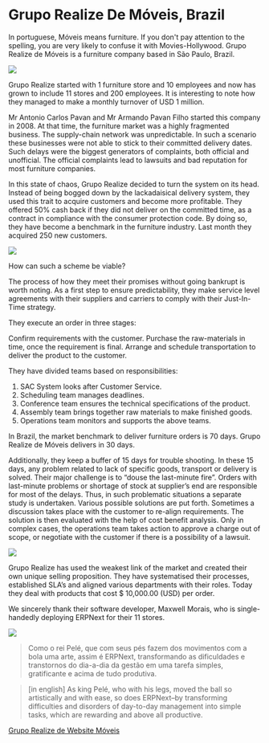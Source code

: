 # Grupo Realize De Móveis, Brazil

In portuguese, Móveis means furniture. If you don't pay attention to the
spelling, you are very likely to confuse it with Movies-Hollywood. Grupo
Realize de Móveis is a furniture company based in São Paulo, Brazil.

![](http://frappe.io/files/realize_logo.png)

Grupo Realize started with 1 furniture store and 10 employees and now has
grown to include 11 stores and 200 employees. It is interesting to note how
they managed to make a monthly turnover of USD 1 million.

Mr Antonio Carlos Pavan and Mr Armando Pavan Filho started this company in
2008. At that time, the furniture market was a highly fragmented business. The
supply-chain network was unpredictable. In such a scenario these businesses
were not able to stick to their committed delivery dates. Such delays were the
biggest generators of complaints, both official and unofficial. The official
complaints lead to lawsuits and bad reputation for most furniture companies.

In this state of chaos, Grupo Realize decided to turn the system on its head.
Instead of being bogged down by the lackadaisical delivery system, they used
this trait to acquire customers and become more profitable. They offered 50%
cash back if they did not deliver on the committed time, as a contract in
compliance with the consumer protection code. By doing so, they have become a
benchmark in the furniture industry. Last month they acquired 250 new
customers.

![](http://frappe.io/files/grupo_kitchen.png)

How can such a scheme be viable?

The process of how they meet their promises without going bankrupt is worth
noting. As a first step to ensure predictability, they make service level
agreements with their suppliers and carriers to comply with their Just-In-Time
strategy.

They execute an order in three stages:

Confirm requirements with the customer. Purchase the raw-materials in time,
once the requirement is final. Arrange and schedule transportation to deliver
the product to the customer.

They have divided teams based on responsibilities:

  1. SAC System looks after Customer Service.
  2. Scheduling team manages deadlines.
  3. Conference team ensures the technical specifications of the product.
  4. Assembly team brings together raw materials to make finished goods.
  5. Operations team monitors and supports the above teams.

In Brazil, the market benchmark to deliver furniture orders is 70 days. Grupo
Realize de Móveis delivers in 30 days.

Additionally, they keep a buffer of 15 days for trouble shooting. In these 15
days, any problem related to lack of specific goods, transport or delivery is
solved. Their major challenge is to “douse the last-minute fire”. Orders with
last-minute problems or shortage of stock at supplier’s end are responsible
for most of the delays. Thus, in such problematic situations a separate study
is undertaken. Various possible solutions are put forth. Sometimes a
discussion takes place with the customer to re-align requirements. The
solution is then evaluated with the help of cost benefit analysis. Only in
complex cases, the operations team takes action to approve a charge out of
scope, or negotiate with the customer if there is a possibility of a lawsuit.

![](http://frappe.io/files/grupo_room.jpg)

Grupo Realize has used the weakest link of the market and created their own
unique selling proposition. They have systematised their processes,
established SLA’s and aligned various departments with their roles. Today they
deal with products that cost $ 10,000.00 (USD) per order.

We sincerely thank their software developer, Maxwell Morais, who is single-
handedly deploying ERPNext for their 11 stores.

![](http://frappe.io/files/max_morais.jpg)

> Como o rei Pelé, que com seus pés fazem dos movimentos com a bola uma arte,
assim é ERPNext, transformando as dificuldades e transtornos do dia-a-dia da
gestão em uma tarefa simples, gratificante e acima de tudo produtiva.


> [in english] As king Pelé, who with his legs, moved the ball so artistically
and with ease, so does ERPNext–by transforming difficulties and disorders of
day-to-day management into simple tasks, which are rewarding and above all
productive.

[Grupo Realize de Website Móveis](http://www.gruporealizemoveis.com.br/)

